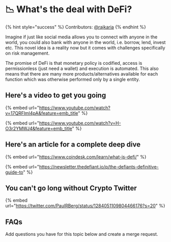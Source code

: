 # 📉 What's the deal with DeFi?

{% hint style="success" %}
Contributors: [@rajkaria](https://github.com/rajkaria)
{% endhint %}

Imagine if just like social media allows you to connect with anyone in the world, you could also bank with anyone in the world, i.e. borrow, lend, invest etc. This novel idea is a reality now but it comes with challenges specifically on risk management.

The promise of DeFi is that monetary policy is codified, access is permissionless (just need a wallet)  and execution is automated. This also means that there are many more products/alternatives available for each function which was otherwise performed only by a single entity.

## Here's a video to get you going

{% embed url="https://www.youtube.com/watch?v=17QRFlml4pA&feature=emb_title" %}

{% embed url="https://www.youtube.com/watch?v=H-O3r2YMWJ4&feature=emb_title" %}

## Here's an article for a complete deep dive

{% embed url="https://www.coindesk.com/learn/what-is-defi/" %}

{% embed url="https://newsletter.thedefiant.io/p/the-defiants-definitive-guide-to" %}

## You can't go long without Crypto Twitter

{% embed url="https://twitter.com/PaulRBerg/status/1284051109804466176?s=20" %}

## FAQs

Add questions you have for this topic below and create a merge request.
